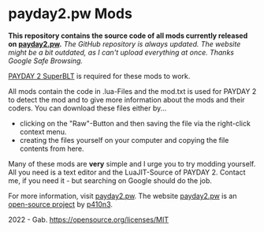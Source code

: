 # payday2.pw Mods

**This repository contains the source code of all mods currently released on [payday2.pw](https://payday2.pw).**
*The GitHub repository is always updated. The website might be a bit outdated, as I can't upload everything at once. Thanks Google Safe Browsing.*

[PAYDAY 2 SuperBLT](https://superblt.znix.xyz/) is required for these mods to work.

All mods contain the code in .lua-Files and the mod.txt is used for PAYDAY 2 to detect the mod and to give more information about the mods and their coders.
You can download these files either by...
* clicking on the "Raw"-Button and then saving the file via the right-click context menu.
* creating the files yourself on your computer and copying the file contents from here.

Many of these mods are **very** simple and I urge you to try modding yourself. All you need is a text editor and the LuaJIT-Source of PAYDAY 2. Contact me, if you need it - but searching on Google should do the job.

For more information, visit [payday2.pw](https://payday2.pw).
The website [payday2.pw](https://payday2.pw) is an [open-source project](https://github.com/p410n3/payday2.pw) by [p410n3](https://github.com/p410n3).


2022 - Gab.
https://opensource.org/licenses/MIT
